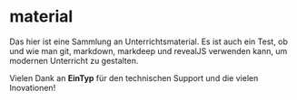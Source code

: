 # material

Das hier ist eine Sammlung an Unterrichtsmaterial. Es ist auch ein Test, ob und wie man git, markdown, markdeep und revealJS verwenden kann, um modernen Unterricht zu gestalten.

Vielen Dank an **EinTyp** für den technischen Support und die vielen Inovationen!
